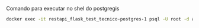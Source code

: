 

Comando para executar no shel do postgregis 
```bash
docker exec -it restapi_flask_test_tecnico-postgres-1 psql -U root -d apirestflask
```